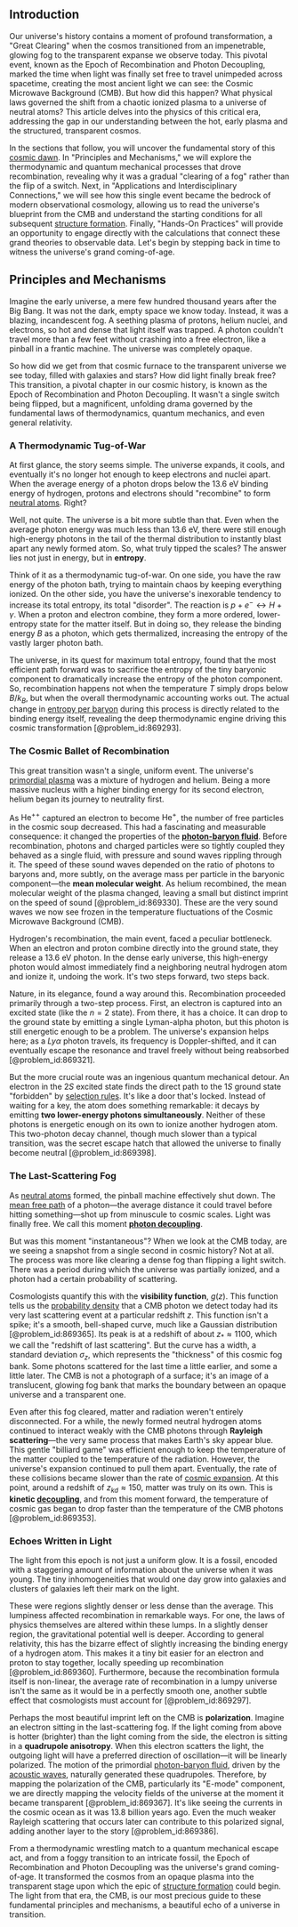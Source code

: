## Introduction
Our universe's history contains a moment of profound transformation, a "Great Clearing" when the cosmos transitioned from an impenetrable, glowing fog to the transparent expanse we observe today. This pivotal event, known as the Epoch of Recombination and Photon Decoupling, marked the time when light was finally set free to travel unimpeded across spacetime, creating the most ancient light we can see: the Cosmic Microwave Background (CMB). But how did this happen? What physical laws governed the shift from a chaotic ionized plasma to a universe of neutral atoms? This article delves into the physics of this critical era, addressing the gap in our understanding between the hot, early plasma and the structured, transparent cosmos.

In the sections that follow, you will uncover the fundamental story of this [cosmic dawn](@article_id:157164). In "Principles and Mechanisms," we will explore the thermodynamic and quantum mechanical processes that drove recombination, revealing why it was a gradual "clearing of a fog" rather than the flip of a switch. Next, in "Applications and Interdisciplinary Connections," we will see how this single event became the bedrock of modern observational cosmology, allowing us to read the universe's blueprint from the CMB and understand the starting conditions for all subsequent [structure formation](@article_id:157747). Finally, "Hands-On Practices" will provide an opportunity to engage directly with the calculations that connect these grand theories to observable data. Let's begin by stepping back in time to witness the universe's grand coming-of-age.

## Principles and Mechanisms

Imagine the early universe, a mere few hundred thousand years after the Big Bang. It was not the dark, empty space we know today. Instead, it was a blazing, incandescent fog. A seething plasma of protons, helium nuclei, and electrons, so hot and dense that light itself was trapped. A photon couldn't travel more than a few feet without crashing into a free electron, like a pinball in a frantic machine. The universe was completely opaque.

So how did we get from that cosmic furnace to the transparent universe we see today, filled with galaxies and stars? How did light finally break free? This transition, a pivotal chapter in our cosmic history, is known as the Epoch of Recombination and Photon Decoupling. It wasn't a single switch being flipped, but a magnificent, unfolding drama governed by the fundamental laws of thermodynamics, quantum mechanics, and even general relativity.

### A Thermodynamic Tug-of-War

At first glance, the story seems simple. The universe expands, it cools, and eventually it's no longer hot enough to keep electrons and nuclei apart. When the average energy of a photon drops below the $13.6$ eV binding energy of hydrogen, protons and electrons should "recombine" to form [neutral atoms](@article_id:157460). Right?

Well, not quite. The universe is a bit more subtle than that. Even when the average photon energy was much less than $13.6$ eV, there were still enough high-energy photons in the tail of the thermal distribution to instantly blast apart any newly formed atom. So, what truly tipped the scales? The answer lies not just in energy, but in **entropy**.

Think of it as a thermodynamic tug-of-war. On one side, you have the raw energy of the photon bath, trying to maintain chaos by keeping everything ionized. On the other side, you have the universe's inexorable tendency to increase its total entropy, its total "disorder". The reaction is $p + e^- \leftrightarrow H + \gamma$. When a proton and electron combine, they form a more ordered, lower-entropy state for the matter itself. But in doing so, they release the binding energy $B$ as a photon, which gets thermalized, increasing the entropy of the vastly larger photon bath.

The universe, in its quest for maximum total entropy, found that the most efficient path forward was to sacrifice the entropy of the tiny baryonic component to dramatically increase the entropy of the photon component. So, recombination happens not when the temperature $T$ simply drops below $B/k_B$, but when the overall thermodynamic accounting works out. The actual change in [entropy per baryon](@article_id:158298) during this process is directly related to the binding energy itself, revealing the deep thermodynamic engine driving this cosmic transformation [@problem_id:869293].

### The Cosmic Ballet of Recombination

This great transition wasn't a single, uniform event. The universe's [primordial plasma](@article_id:161257) was a mixture of hydrogen and helium. Being a more massive nucleus with a higher binding energy for its second electron, helium began its journey to neutrality first.

As $\text{He}^{++}$ captured an electron to become $\text{He}^{+}$, the number of free particles in the cosmic soup decreased. This had a fascinating and measurable consequence: it changed the properties of the **[photon-baryon fluid](@article_id:157315)**. Before recombination, photons and charged particles were so tightly coupled they behaved as a single fluid, with pressure and sound waves rippling through it. The speed of these sound waves depended on the ratio of photons to baryons and, more subtly, on the average mass per particle in the baryonic component—the **mean molecular weight**. As helium recombined, the mean molecular weight of the plasma changed, leaving a small but distinct imprint on the speed of sound [@problem_id:869330]. These are the very sound waves we now see frozen in the temperature fluctuations of the Cosmic Microwave Background (CMB).

Hydrogen's recombination, the main event, faced a peculiar bottleneck. When an electron and proton combine directly into the ground state, they release a $13.6$ eV photon. In the dense early universe, this high-energy photon would almost immediately find a neighboring neutral hydrogen atom and ionize it, undoing the work. It's two steps forward, two steps back.

Nature, in its elegance, found a way around this. Recombination proceeded primarily through a two-step process. First, an electron is captured into an excited state (like the $n=2$ state). From there, it has a choice. It can drop to the ground state by emitting a single Lyman-alpha photon, but this photon is still energetic enough to be a problem. The universe's expansion helps here; as a $Ly\alpha$ photon travels, its frequency is Doppler-shifted, and it can eventually escape the resonance and travel freely without being reabsorbed [@problem_id:869321].

But the more crucial route was an ingenious quantum mechanical detour. An electron in the $2S$ excited state finds the direct path to the $1S$ ground state "forbidden" by [selection rules](@article_id:140290). It's like a door that's locked. Instead of waiting for a key, the atom does something remarkable: it decays by emitting **two lower-energy photons simultaneously**. Neither of these photons is energetic enough on its own to ionize another hydrogen atom. This two-photon decay channel, though much slower than a typical transition, was the secret escape hatch that allowed the universe to finally become neutral [@problem_id:869398].

### The Last-Scattering Fog

As [neutral atoms](@article_id:157460) formed, the pinball machine effectively shut down. The [mean free path](@article_id:139069) of a photon—the average distance it could travel before hitting something—shot up from minuscule to cosmic scales. Light was finally free. We call this moment **[photon decoupling](@article_id:159314)**.

But was this moment "instantaneous"? When we look at the CMB today, are we seeing a snapshot from a single second in cosmic history? Not at all. The process was more like clearing a dense fog than flipping a light switch. There was a period during which the universe was partially ionized, and a photon had a certain probability of scattering.

Cosmologists quantify this with the **visibility function**, $g(z)$. This function tells us the [probability density](@article_id:143372) that a CMB photon we detect today had its very last scattering event at a particular redshift $z$. This function isn't a spike; it's a smooth, bell-shaped curve, much like a Gaussian distribution [@problem_id:869365]. Its peak is at a redshift of about $z_* \approx 1100$, which we call the "redshift of last scattering". But the curve has a width, a standard deviation $\sigma_z$, which represents the "thickness" of this cosmic fog bank. Some photons scattered for the last time a little earlier, and some a little later. The CMB is not a photograph of a surface; it's an image of a translucent, glowing fog bank that marks the boundary between an opaque universe and a transparent one.

Even after this fog cleared, matter and radiation weren't entirely disconnected. For a while, the newly formed neutral hydrogen atoms continued to interact weakly with the CMB photons through **Rayleigh scattering**—the very same process that makes Earth's sky appear blue. This gentle "billiard game" was efficient enough to keep the temperature of the matter coupled to the temperature of the radiation. However, the universe's expansion continued to pull them apart. Eventually, the rate of these collisions became slower than the rate of [cosmic expansion](@article_id:160508). At this point, around a redshift of $z_{kd} \approx 150$, matter was truly on its own. This is **kinetic [decoupling](@article_id:160396)**, and from this moment forward, the temperature of cosmic gas began to drop faster than the temperature of the CMB photons [@problem_id:869353].

### Echoes Written in Light

The light from this epoch is not just a uniform glow. It is a fossil, encoded with a staggering amount of information about the universe when it was young. The tiny inhomogeneities that would one day grow into galaxies and clusters of galaxies left their mark on the light.

These were regions slightly denser or less dense than the average. This lumpiness affected recombination in remarkable ways. For one, the laws of physics themselves are altered within these lumps. In a slightly denser region, the gravitational potential well is deeper. According to general relativity, this has the bizarre effect of slightly increasing the binding energy of a hydrogen atom. This makes it a tiny bit easier for an electron and proton to stay together, locally speeding up recombination [@problem_id:869360]. Furthermore, because the recombination formula itself is non-linear, the average rate of recombination in a lumpy universe isn't the same as it would be in a perfectly smooth one, another subtle effect that cosmologists must account for [@problem_id:869297].

Perhaps the most beautiful imprint left on the CMB is **polarization**. Imagine an electron sitting in the last-scattering fog. If the light coming from above is hotter (brighter) than the light coming from the side, the electron is sitting in a **quadrupole anisotropy**. When this electron scatters the light, the outgoing light will have a preferred direction of oscillation—it will be linearly polarized. The motion of the primordial [photon-baryon fluid](@article_id:157315), driven by the [acoustic waves](@article_id:173733), naturally generated these quadrupoles. Therefore, by mapping the polarization of the CMB, particularly its "E-mode" component, we are directly mapping the velocity fields of the universe at the moment it became transparent [@problem_id:869367]. It's like seeing the currents in the cosmic ocean as it was 13.8 billion years ago. Even the much weaker Rayleigh scattering that occurs later can contribute to this polarized signal, adding another layer to the story [@problem_id:869386].

From a thermodynamic wrestling match to a quantum mechanical escape act, and from a foggy transition to an intricate fossil, the Epoch of Recombination and Photon Decoupling was the universe's grand coming-of-age. It transformed the cosmos from an opaque plasma into the transparent stage upon which the epic of [structure formation](@article_id:157747) could begin. The light from that era, the CMB, is our most precious guide to these fundamental principles and mechanisms, a beautiful echo of a universe in transition.